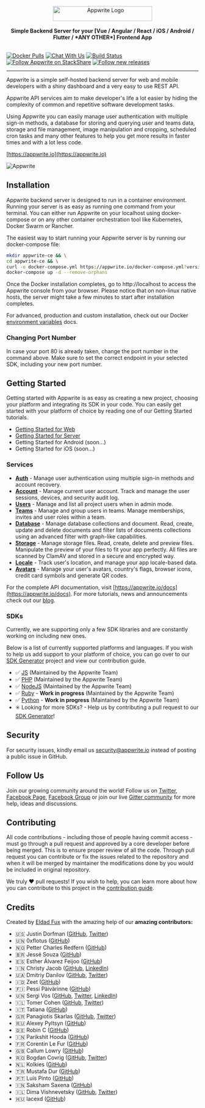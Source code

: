 <p align="center">
    <a href="https://appwrite.io" target="_blank"><img width="260" height="39" src="https://appwrite.io/images/github-logo.png" alt="Appwrite Logo"></a>
    <br />
    <br />
    <b>Simple Backend Server for your [Vue / Angular / React / iOS / Android / Flutter / *ANY OTHER*] Frontend App</b>
    <br />
    <br />
</p>

[![Docker Pulls](https://img.shields.io/docker/pulls/appwrite/appwrite.svg)](https://hub.docker.com/r/appwrite/appwrite)
[![Chat With Us](https://img.shields.io/gitter/room/appwrite/community.svg)](https://gitter.im/appwrite/community?utm_source=share-link&utm_medium=link&utm_campaign=share-link)
[![Build Status](https://travis-ci.org/appwrite/appwrite.svg?branch=master)](https://travis-ci.org/appwrite/appwrite)
[![Follow  Appwrite on StackShare](https://img.stackshare.io/misc/follow-on-stackshare-badge.svg)](https://stackshare.io/appwrite)
[![Follow new releases](https://app.releasly.co/assets/badges/badge-blue.svg)](https://app.releasly.co/sites/appwrite/appwrite?utm_source=github_badge)

---

Appwrite is a simple self-hosted backend server for web and mobile developers
with a shiny dashboard and a very easy to use REST API.

Appwrite API services aim to make developer's life a lot easier by hiding the
complexity of common and repetitive software development tasks.

Using Appwrite you can easily manage user authentication with multiple sign-in
methods, a database for storing and querying user and teams data, storage and
file management, image manipulation and cropping, scheduled cron tasks and many
other features to help you get more results in faster times and with a lot less
code.

[https://appwrite.io](https://appwrite.io)

![Appwrite](public/images/github.png)

## Installation

Appwrite backend server is designed to run in a container environment. Running
your server is as easy as running one command from your terminal. You can either
run Appwrite on your localhost using docker-compose or on any other container
orchestration tool like Kubernetes, Docker Swarm or Rancher.

The easiest way to start running your Appwrite server is by running our
docker-compose file:

```bash
mkdir appwrite-ce && \
cd appwrite-ce && \
curl -o docker-compose.yml https://appwrite.io/docker-compose.yml?version=0.2.0 && \
docker-compose up -d --remove-orphans
```

Once the Docker installation completes, go to http://localhost to access the
Appwrite console from your browser. Please notice that on non-linux native
hosts, the server might take a few minutes to start after installation
completes.

For advanced, production and custom installation, check out our Docker
[environment variables](docs/tutorials/environment-variables.md) docs.

### Changing Port Number

In case your port 80 is already taken, change the port number in the command
above. Make sure to set the correct endpoint in your selected SDK, including
your new port number.

## Getting Started

Getting started with Appwrite is as easy as creating a new project, choosing
your platform and integrating its SDK in your code. You can easily get started
with your platform of choice by reading one of our Getting Started tutorials.

- [Getting Started for Web](https://appwrite.io/docs/getting-started-for-web)
- [Getting Started for Server](https://appwrite.io/docs/getting-started-for-server)
- Getting Started for Android (soon...)
- Getting Started for iOS (soon...)

### Services

- [**Auth**](https://appwrite.io/docs/auth) - Manage user authentication using
  multiple sign-in methods and account recovery.
- [**Account**](https://appwrite.io/docs/account) - Manage current user account.
  Track and manage the user sessions, devices, and security audit log.
- [**Users**](https://appwrite.io/docs/users) - Manage and list all project
  users when in admin mode.
- [**Teams**](https://appwrite.io/docs/teams) - Manage and group users in teams.
  Manage memberships, invites and user roles within a team.
- [**Database**](https://appwrite.io/docs/database) - Manage database
  collections and document. Read, create, update and delete documents and filter
  lists of documents collections using an advanced filter with graph-like
  capabilities.
- [**Storage**](https://appwrite.io/docs/storage) - Manage storage files. Read,
  create, delete and preview files. Manipulate the preview of your files to fit
  your app perfectly. All files are scanned by ClamAV and stored in a secure and
  encrypted way.
- [**Locale**](https://appwrite.io/docs/locale) - Track user's location, and
  manage your app locale-based data.
- [**Avatars**](https://appwrite.io/docs/avatars) - Manage your user's avatars,
  country's flags, browser icons, credit card symbols and generate QR codes.

For the complete API documentation, visit
[https://appwrite.io/docs](https://appwrite.io/docs). For more tutorials, news
and announcements check out our [blog](https://medium.com/appwrite-io).

### SDKs

Currently, we are supporting only a few SDK libraries and are constantly working
on including new ones.

Below is a list of currently supported platforms and languages. If you wish to
help us add support to your platform of choice, you can go over to our
[SDK Generator](https://github.com/appwrite/sdk-generator) project and view our
contribution guide.

- ✅ [JS](https://github.com/appwrite/sdk-for-js) (Maintained by the Appwrite
  Team)
- ✅ [PHP](https://github.com/appwrite/sdk-for-php) (Maintained by the Appwrite
  Team)
- ✅ [NodeJS](https://github.com/appwrite/sdk-for-node) (Maintained by the
  Appwrite Team)
- ✅ [Ruby](https://github.com/appwrite/sdk-for-ruby) - **Work in progress**
  (Maintained by the Appwrite Team)
- ✅ [Python](https://github.com/appwrite/sdk-for-python) - **Work in progress**
  (Maintained by the Appwrite Team)
- ✳️ Looking for more SDKs? - Help us by contributing a pull request to our
  [SDK Generator](https://github.com/appwrite/sdk-generator)!

## Security

For security issues, kindly email us
[security@appwrite.io](mailto:security@appwrite.io) instead of posting a public
issue in GitHub.

## Follow Us

Join our growing community around the world! Follow us on
[Twitter](https://twitter.com/appwrite_io),
[Facebook Page](https://www.facebook.com/appwrite.io),
[Facebook Group](https://www.facebook.com/groups/appwrite.developers/) or join
our live [Gitter community](https://gitter.im/appwrite/community) for more help,
ideas and discussions.

## Contributing

All code contributions - including those of people having commit access - must
go through a pull request and approved by a core developer before being merged.
This is to ensure proper review of all the code. Through pull request you can
contribute or fix the issues related to the repository and when it will be
merged by maintainer the modifications done by you would be included in original
repository.

We truly ❤️ pull requests! If you wish to help, you can learn more about how you
can contribute to this project in the [contribution guide](CONTRIBUTING.md).

## Credits

Created by [Eldad Fux](https://twitter.com/eldadfux) with the amazing help of
our **amazing contributors:**

- 🇺🇸 Justin Dorfman ([GitHub](https://github.com/jdorfman),
  [Twitter](https://twitter.com/jdorfman))
- 🇺🇳 0xflotus ([GitHub](https://github.com/0xflotus))
- 🇳🇴 Petter Charles Redfern ([GitHub](https://github.com/Chaaarles))
- 🇧🇷 Jessé Souza ([GitHub](https://github.com/jessescn))
- 🇪🇸 Esther Álvarez Feijoo ([GitHub](https://github.com/EstherAF))
- 🇮🇳 Christy Jacob ([GitHub](https://github.com/christyjacob4),
  [LinkedIn](https://www.linkedin.com/in/christyjacob4/))
- 🇺🇦 Dmitriy Danilov ([GitHub](https://github.com/daniloff200),
  [Twitter](https://twitter.com/daniloff200))
- 🇮🇩 Zeet ([GitHub](https://github.com/Kiy4h))
- 🇫🇮 Pessi Päivärinne ([GitHub](https://github.com/pessip))
- 🇺🇳 Sergi Vos ([GitHub](https://github.com/sergivb01),
  [Twitter](https://twitter.com/sergivb01),
  [LinkedIn](https://www.linkedin.com/in/sergivb01/))
- 🇮🇱 Tomer Cohen ([GitHub](https://github.com/tomer),
  [Twitter](https://twitter.com/tomer))
- 🇮🇹 Tatiana ([GitHub](https://github.com/tacoelho))
- 🇬🇷 Panagiotis Skarlas ([GitHub](https://github.com/1qk1),
  [Twitter](https://twitter.com/qktweets))
- 🇷🇺 Alexey Pyltsyn ([GitHub](https://github.com/lex111))
- 🇩🇪 Robin C ([GitHub](https://github.com/Taminoful))
- 🇮🇳 Parikshit Hooda ([GitHub](https://github.com/Parikshit-Hooda))
- 🇫🇷 Corentin Le Fur ([GitHub](https://github.com/crtlf))
- 🇬🇧 Callum Lowry ([GitHub](https://github.com/Girxffe))
- 🇷🇴 Bogdan Covrig ([GitHub](https://github.com/BogDAAAMN),
  [Twitter](https://twitter.com/BogdanCovrig))
- 🇳🇱 Kolkies ([GitHub](https://github.com/kolkies.dev))
- 🇹🇷 Mustafa Dur ([GitHub](https://github.com/tosbaha))
- 🇵🇹 Luís Pinto ([GitHub](https://github.com/LiTO773))
- 🇮🇳 Saksham Saxena ([GitHub](https://github.com/sakkshm))
- 🇮🇱 Dima Vishnevetsky ([GitHub](https://github.com/dimshik100),
  [Twitter](https://twitter.com/dimshik100))
- 🇭🇺 lacexd ([GitHub](https://github.com/lacexd))
